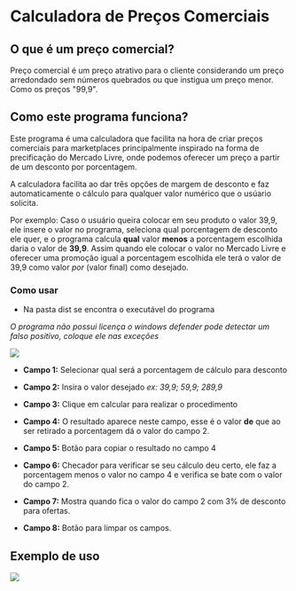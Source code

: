 # Calculadora de Preços Comerciais

## O que é um preço comercial?
Preço comercial é um preço atrativo para o cliente considerando um preço arredondado sem números quebrados ou que instigua um preço menor. Como os preços "99,9". 

## Como este programa funciona?
Este programa é uma calculadora que facilita na hora de criar preços comerciais para marketplaces principalmente inspirado na forma de precificação do Mercado Livre, onde podemos oferecer um preço a partir de um desconto por porcentagem. 

A calculadora facilita ao dar três opções de margem de desconto e faz automaticamente o cálculo para qualquer valor numérico que o usúario solicita.

Por exemplo: Caso o usuário queira colocar em seu produto o valor 39,9, ele insere o valor no programa, seleciona qual porcentagem de desconto ele quer, e o programa calcula **qual** valor **menos** a porcentagem escolhida daria o valor de **39,9**. Assim quando ele colocar o valor no Mercado Livre e oferecer uma promoção igual a porcentagem escolhida ele terá o valor de 39,9 como valor *por* (valor final) como desejado.

### Como usar

- Na pasta dist se encontra o executável do programa

*O programa não possui licença o windows defender pode detectar um falso positivo, coloque ele nas exceções*

![](https://imgur.com/U53r5Wu.xe)

- **Campo 1:** Selecionar qual será a porcentagem de cálculo para desconto

- **Campo 2:** Insira o valor desejado *ex: 39,9; 59,9; 289,9*
- **Campo 3:** Clique em calcular para realizar o procedimento
- **Campo 4:** O resultado aparece neste campo, esse é o valor **de** que ao ser retirado a porcentagem dá o valor do campo 2.
- **Campo 5:** Botão para copiar o resultado no campo 4
- **Campo 6:** Checador para verificar se seu cálculo deu certo, ele faz a porcentagem menos o valor no campo 4 e verifica se bate com o valor do campo 2.
- **Campo 7:** Mostra quando fica o valor do campo 2 com 3% de desconto para ofertas.
- **Campo 8:** Botão para limpar os campos.

## Exemplo de uso


![](https://github.com/mayyzenacs/Calculadora_Comercial_Marketplaces/blob/main/source/img/howtouse.xe)

